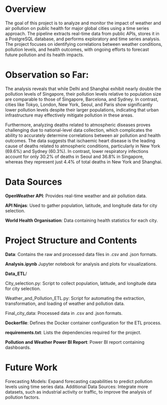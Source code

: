 # Overview
The goal of this project is to analyze and monitor the impact of weather and air pollution on public health for major global cities using a time series approach. The pipeline extracts real-time data from public APIs, stores it in a PostgreSQL database, and performs exploratory and time series analysis. The project focuses on identifying correlations between weather conditions, pollution levels, and health outcomes, with ongoing efforts to forecast future pollution and its health impacts.

# Observation so Far:

The analysis reveals that while Delhi and Shanghai exhibit nearly double the pollution levels of Singapore, their pollution levels relative to population size are comparable to those of Singapore, Barcelona, and Sydney. In contrast, cities like Tokyo, London, New York, Seoul, and Paris show significantly lower pollution levels despite their larger populations, indicating that urban infrastructure may effectively mitigate pollution in these areas.

Furthermore, analyzing deaths related to atmospheric diseases proves challenging due to national-level data collection, which complicates the ability to accurately determine correlations between air pollution and health outcomes. The data suggests that ischaemic heart disease is the leading cause of deaths related to atmospheric conditions, particularly in New York (69.6%) and Sydney (60.3%). In contrast, lower respiratory infections account for only 30.2% of deaths in Seoul and 36.8% in Singapore, whereas they represent just 4.4% of total deaths in New York and Shanghai.

# Data Sources

__OpenWeather API__: Provides real-time weather and air pollution data.

__API Ninjas__: Used to gather population, latitude, and longitude data for city selection.

__World Health Organisation__: Data containing health statistics for each city. 

# Project Structure and Contents

__Data__: Contains the raw and processed data files in .csv and .json formats.

__Analysis.ipynb__ Jupyter notebook for analysis and plots for visualizations.

__Data_ETL__/

City_selection.py: Script to collect population, latitude, and longitude data for city selection.

Weather_and_Pollution_ETL.py: Script for automating the extraction, transformation, and loading of weather and pollution data.

Final_city_data: Processed data in .csv and .json formats.

__Dockerfile__: Defines the Docker container configuration for the ETL process.

__requirements.txt__: Lists the dependencies required for the project.

__Pollution and Weather Power BI Report__: Power BI report containing dashboards.


# Future Work

Forecasting Models: Expand forecasting capabilities to predict pollution levels using time series data.
Additional Data Sources: Integrate more datasets, such as industrial activity or traffic, to improve the analysis of pollution factors.
